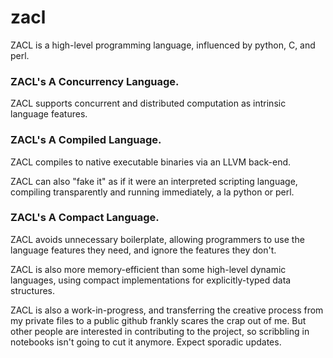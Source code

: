 zacl
====

ZACL is a high-level programming language, influenced by python, C, and perl.

### ZACL's A Concurrency Language.

ZACL supports concurrent and distributed computation as intrinsic language features.

### ZACL's A Compiled Language.

ZACL compiles to native executable binaries via an LLVM back-end.

ZACL can also "fake it" as if it were an interpreted scripting language, compiling transparently and running immediately, a la python or perl.

### ZACL's A Compact Language.

ZACL avoids unnecessary boilerplate, allowing programmers to use the language features they need, and ignore the features they don't.

ZACL is also more memory-efficient than some high-level dynamic languages, using compact implementations for explicitly-typed data structures.


ZACL is also a work-in-progress, and transferring the creative process from my private files to a public github frankly scares the crap out of me.  But other people are interested in contributing to the project, so scribbling in notebooks isn't going to cut it anymore.  Expect sporadic updates.
